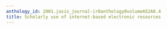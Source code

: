 ```yaml
---
anthology_id: 2001.jasis_journal-ir0anthology0volumeA52A8.4
title: Scholarly use of internet-based electronic resources
---
```

